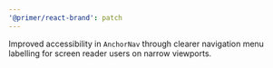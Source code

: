 ```yaml
---
'@primer/react-brand': patch
---
```


Improved accessibility in `AnchorNav` through clearer navigation menu labelling for screen reader users on narrow viewports.
